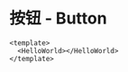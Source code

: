 # 按钮 - Button

[//]: # (:::demo 这是HelloWorld组件)
```vue
<template>
  <HelloWorld></HelloWorld>
</template>

```

[//]: # (:::)


<Test></Test>
